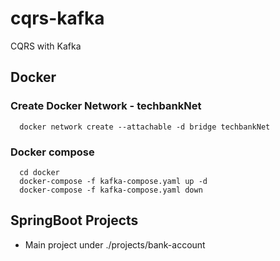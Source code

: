 # cqrs-kafka
CQRS with Kafka

## Docker
 
### Create Docker Network - techbankNet 
```
  docker network create --attachable -d bridge techbankNet
```

### Docker compose
```
  cd docker
  docker-compose -f kafka-compose.yaml up -d
  docker-compose -f kafka-compose.yaml down
```


## SpringBoot Projects

 - Main project under ./projects/bank-account
